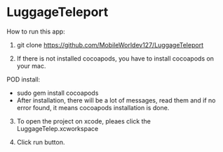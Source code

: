 # LuggageTeleport

How to run this app:

1. git clone https://github.com/MobileWorldev127/LuggageTeleport

2. If there is not installed cocoapods, you have to install cocoapods on your mac.
  
  POD install:
  - sudo gem install cocoapods
  - After installation, there will be a lot of messages, read them and if no error found, it means cocoapods installation is done.

3. To open the project on xcode, pleaes click the LuggageTelep.xcworkspace

4. Click run button. 
